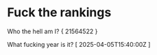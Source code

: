# Fuck the rankings

Who the hell am I?
{ 21564522 }

What fucking year is it?
[ 2025-04-05T15:40:00Z ]
